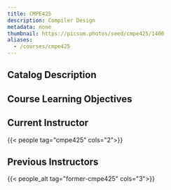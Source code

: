 ```yaml
---
title: CMPE425
description: Compiler Design
metadata: none
thumbnail: https://picsum.photos/seed/cmpe425/1400
aliases:
  - /courses/cmpe425
---
```


## Catalog Description

## Course Learning Objectives

## Current Instructor

{{< people tag="cmpe425" cols="2">}}

## Previous Instructors

{{< people_alt tag="former-cmpe425" cols="3">}}
